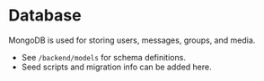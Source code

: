 # Database

MongoDB is used for storing users, messages, groups, and media.

- See `/backend/models` for schema definitions.
- Seed scripts and migration info can be added here.
